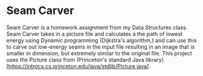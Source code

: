 # Seam Carver
Seam Carver is a homework assignment from my Data Structures class. Seam Carver takes in a picture file and calculates a the path of lowest energy using Dynamic programming (Dijkstra's algorithm,) and can use this to carve out low-energy seams in the input file resulting in an image that is smaller in dimension, but extremely similar to the original file. This project uses the Picture class from (Princeton's standard Java library)[https://introcs.cs.princeton.edu/java/stdlib/Picture.java]. 
